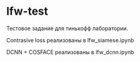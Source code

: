 # lfw-test
Тестовое задание для тинькофф лаборатории. 

Contrasive loss реализованы в lfw_siamese.ipynb

DCNN + COSFACE реализованы в lfw_dcnn.ipynb
